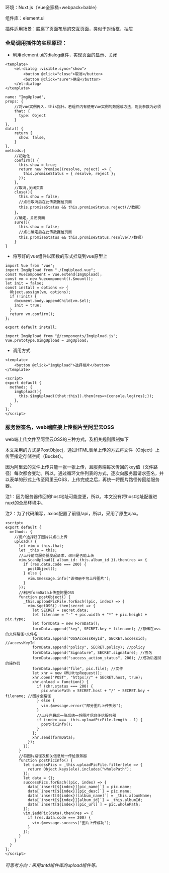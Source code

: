 环境：Nuxt.js（Vue全家桶+webpack+bable）

组件库：element.ui

插件适用场景：脱离了页面布局的交互页面，类似于对话框、抽屉

### 全局调用插件的实现原理：

- 利用element.ui的dialog组件，实现页面的显示、关闭

```
<template>
    <el-dialog :visible.sync="show">
        <button @click="close">取消</button>
        <button @click="sure">确定</button>
    </el-dialog>
</template>
```

```
name: "ImgUpload",
props: {
    //将vue实例传入，this指针。若组件内有使用Vue实例的数据或方法，则此参数为必须
    that: {
      type: Object
    }
},
data() {
    return {
      show: false,
    }
},
methods:{
	//初始化
	confirm() {
      this.show = true;
      return new Promise((resolve, reject) => {
        this.promiseStatus = { resolve, reject };
      });
    },
    //取消,关闭页面
    close(){
	  this.show = false;
	  //点击取消后在此传数据给页面
	  this.promiseStatus && this.promiseStatus.reject(//数据) 
	}，
	//确定，关闭页面
	sure(){
	  this.show = false;
	  //点击确定后在此传数据给页面
	  this.promiseStatus && this.promiseStatus.resolve(//数据) 
	}
}
```

- 将写好的vue组件以函数的形式挂载到vue原型上

```
import Vue from "vue";
import ImgUpload from "./ImgUpload.vue";
const Vuecomponent = Vue.extend(ImgUpload);
const vm = new Vuecomponent().$mount();
let init = false;
const install = options => {
  Object.assign(vm, options);
  if (!init) {
    document.body.appendChild(vm.$el);
    init = true;
  }
  return vm.confirm();
};

export default install;
```

```
import ImgUpload from "@/components/ImgUpload.js";
Vue.prototype.$imgUpload = ImgUpload;
```

- 调用方式

```
<template>
	<button @click="imgUpload">选择相片</button>
</template>
```

```
<script>
export default {
  methods: {
    imgUpload(){
      this.$imgUpload({that:this}).then(res=>{console.log(res);});
    },
  }
};
</script>
```

### 服务器签名，web端直接上传图片至阿里云OSS

web端上传文件至阿里云OSS的三种方式，及相关规则限制如下

[web端上传数据到阿里云OSS]: https://help.aliyun.com/document_detail/112718.html?spm=a2c4g.11186623.6.1711.51e04d52TZwRRY
[服务端签名后直传]: https://help.aliyun.com/document_detail/31926.html?spm=a2c4g.11186623.6.1718.8ecd6843ilGhvQ
[PostObject]: https://help.aliyun.com/document_detail/31988.html?spm=a2c4g.11186623.2.12.6a0a6843Vt9fM9#reference-smp-nsw-wdb

本文采用的方式是PostObjecj，通过HTML表单上传的方式将文件（Object）上传至指定存储空间（Bucket）。

因为阿里云的文件上传只能一张一张上传，且服务端每次传回的key值（文件路径）每次都会变动。所以，通过循环文件列表的方式，逐次向服务器请求签名，并以表单的形式上传至阿里云OSS，上传完成之后，再统一将图片路径传回给服务器。

注1：因为服务器传回的host地址可能变更，所以，本文没有将host地址配置进nuxt的全局环境中。

注2：为了代码编写，axios配置了前缀/api，所以，采用了原生ajax。

```
<script>
export default {
  methods: {
    //用户选择好了图片并点击上传
    upload() {
      let vim = this.that;
      let _this = this;
      //上传前向服务器发起请求，询问是否能上传
      vim.$canUpload({ album_id: this.album_id }).then(res => {
        if (res.data.code === 200) {
          postObject();
        } else {
          vim.$message.info("该相册不可上传图片");
        }
      });
      //利用formData上传至阿里OSS
      function postObject() {
        _this.uploadPicFile.forEach((pic, index) => {
          vim.$getOSS().then(secret => {
            let SECRET = secret.data;
            let filename = "-" + pic.width + "*" + pic.height + pic.type;
            let formData = new FormData();
            formData.append("key", SECRET.key + filename); //存储在oss的文件路径+文件名
            formData.append("OSSAccessKeyId", SECRET.accessid); //accessKeyId
            formData.append("policy", SECRET.policy); //policy
            formData.append("Signature", SECRET.signature); //签名
            formData.append("success_action_status", 200); //成功后返回的操作码
            formData.append("file", pic.file); //文件
            let xhr = new XMLHttpRequest();
            xhr.open("POST", "https://" + SECRET.host, true);
            xhr.onload = function() {
              if (xhr.status === 200) {
                pic.wholePath = SECRET.host + "/" + SECRET.key + filename; //图片全路径
              } else {
                vim.$message.error("部分图片上传失败");
              }
              //上传完最后一张后统一将图片信息传给服务器
              if (index === _this.uploadPicFile.length - 1) {
                postPicInfo();
              }
            };
            xhr.send(formData);
          });
        });
      }
      //将图片路径及相关信息统一传给服务器
      function postPicInfo() {
        let successPics = _this.uploadPicFile.filter(ele => {
          return Object.keys(ele).includes("wholePath");
        });
        let data = {};
        successPics.forEach((pic, index) => {
          data[`insert[${index}][pic_name]`] = pic.name;
          data[`insert[${index}][pic_desc]`] = pic.name;
          data[`insert[${index}][album_name]`] = _this.albumName;
          data[`insert[${index}][album_id]`] = _this.albumId;
          data[`insert[${index}][pic_url]`] = pic.wholePath;
        });
        vim.$addPic(data).then(res => {
          if (res.data.code === 200) {
            vim.$message.success("图片上传成功");
          }
        });
      }
    }
  }
};
</script>
```

###### 可思考方向：采用antd组件库的upload组件等。